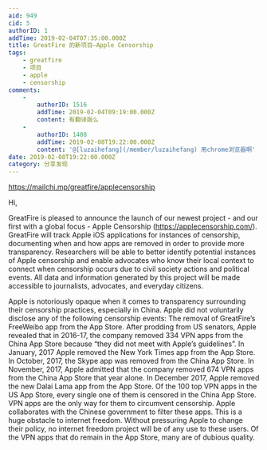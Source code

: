 ```yaml
---
aid: 949
cid: 5
authorID: 1
addTime: 2019-02-04T07:35:00.000Z
title: GreatFire 的新项目—Apple Censorship
tags:
    - greatfire
    - 项目
    - apple
    - censorship
comments:
    -
        authorID: 1516
        addTime: 2019-02-04T09:19:00.000Z
        content: 有翻译版么
    -
        authorID: 1408
        addTime: 2019-02-08T19:22:00.000Z
        content: '@[luzaihefang](/member/luzaihefang) 用chrome浏览器啊'
date: 2019-02-08T19:22:00.000Z
category: 分享发现
---
```


https://mailchi.mp/greatfire/applecensorship

Hi,

GreatFire is pleased to announce the launch of our newest project - and our first with a global focus - Apple Censorship (https://applecensorship.com/). GreatFire will track Apple iOS applications for instances of censorship, documenting when and how apps are removed in order to provide more transparency. Researchers will be able to better identify potential instances of Apple censorship and enable advocates who know their local context to connect when censorship occurs due to civil society actions and political events. All data and information generated by this project will be made accessible to journalists, advocates, and everyday citizens.

Apple is notoriously opaque when it comes to transparency surrounding their censorship practices, especially in China. Apple did not voluntarily disclose any of the following censorship events: The removal of GreatFire’s FreeWeibo app from the App Store. After prodding from US senators, Apple revealed that in 2016-17, the company removed 334 VPN apps from the China App Store because “they did not meet with Apple’s guidelines”. In January, 2017 Apple removed the New York Times app from the App Store. In October, 2017, the Skype app was removed from the China App Store. In November, 2017, Apple admitted that the company removed 674 VPN apps from the China App Store that year alone. In December 2017, Apple removed the new Dalai Lama app from the App Store. Of the 100 top VPN apps in the US App Store, every single one of them is censored in the China App Store. VPN apps are the only way for them to circumvent censorship. Apple collaborates with the Chinese government to filter these apps. This is a huge obstacle to internet freedom. Without pressuring Apple to change their policy, no internet freedom project will be of any use to these users. Of the VPN apps that do remain in the App Store, many are of dubious quality.
